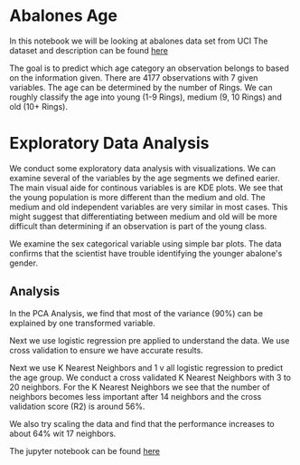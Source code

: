 # Abalones Age

In this notebook we will be looking at abalones data set from UCI
The dataset and description can be found [here](https://archive.ics.uci.edu/ml/datasets/Abalone)

The goal is to predict which age category an observation belongs to based on the information given. 
There are 4177 observations with 7 given variables. The age can be determined by the number of Rings. 
We can roughly classify the age into young (1-9 Rings), medium (9, 10 Rings) and old (10+ Rings).

# Exploratory Data Analysis 

We conduct some exploratory data analysis with visualizations. We can examine several of the variables by the age segments we defined earier. The main visual aide for continous variables is are KDE plots. We see that the young population is more different than the medium and old. The medium and old independent variables are very similar in most cases. This might suggest that differentiating between medium and old will be more difficult than determining if an observation is part of the young class. 

We examine the sex categorical variable using simple bar plots. The data confirms that the scientist have trouble identifying the younger abalone's gender. 

 
 ## Analysis 
 
In the PCA Analysis, we find that most of the variance (90%) can be explained by one transformed variable. 
 
Next we use logistic regression pre applied to understand the data. We use cross validation to ensure we have accurate results. 
 
Next we use K Nearest Neighbors and 1 v all logistic regression to predict the age group. 
We conduct a cross validated K Nearest Neighbors with 3 to 20 neighbors. For the K Nearest Neighbors we see that the number of neighbors becomes less important after 14 neighbors and the cross validation score (R2) is around 56%. 

We also try scaling the data and find that the performance increases to about 64% wit 17 neighbors. 

The jupyter notebook can be found [here](https://github.com/malctaylor15/Abalones_Age/blob/master/Abalones%20Final.ipynb)
